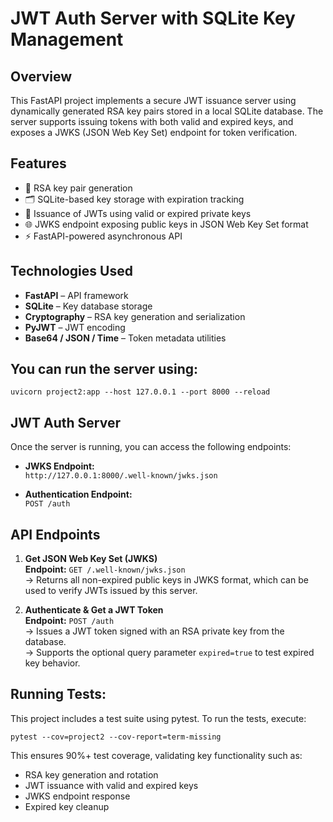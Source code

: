 # JWT Auth Server with SQLite Key Management

## Overview

This FastAPI project implements a secure JWT issuance server using dynamically generated RSA key pairs stored in a local SQLite database. The server supports issuing tokens with both valid and expired keys, and exposes a JWKS (JSON Web Key Set) endpoint for token verification.

## Features

- 🔐 RSA key pair generation
- 🗂️ SQLite-based key storage with expiration tracking
- 🔁 Issuance of JWTs using valid or expired private keys
- 🌐 JWKS endpoint exposing public keys in JSON Web Key Set format
- ⚡ FastAPI-powered asynchronous API

## Technologies Used

- **FastAPI** – API framework
- **SQLite** – Key database storage
- **Cryptography** – RSA key generation and serialization
- **PyJWT** – JWT encoding
- **Base64 / JSON / Time** – Token metadata utilities

## You can run the server using:
```
uvicorn project2:app --host 127.0.0.1 --port 8000 --reload
```

## JWT Auth Server

Once the server is running, you can access the following endpoints:

- **JWKS Endpoint:**  
  `http://127.0.0.1:8000/.well-known/jwks.json`

- **Authentication Endpoint:**  
  `POST /auth`

## API Endpoints

1. **Get JSON Web Key Set (JWKS)**  
   **Endpoint:** `GET /.well-known/jwks.json`  
   → Returns all non-expired public keys in JWKS format, which can be used to verify JWTs issued by this server.

2. **Authenticate & Get a JWT Token**  
   **Endpoint:** `POST /auth`  
   → Issues a JWT token signed with an RSA private key from the database.  
   → Supports the optional query parameter `expired=true` to test expired key behavior.


## Running Tests:

This project includes a test suite using pytest. 
To run the tests, execute:
```
pytest --cov=project2 --cov-report=term-missing
```

This ensures 90%+ test coverage, validating key functionality such as:
- RSA key generation and rotation
- JWT issuance with valid and expired keys
- JWKS endpoint response
- Expired key cleanup
